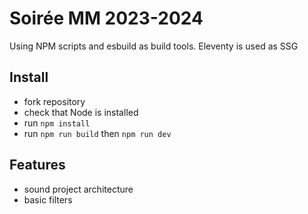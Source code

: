 # Soirée MM 2023-2024

Using NPM scripts and esbuild as build tools.
Eleventy is used as SSG

## Install

- fork repository
- check that Node is installed
- run `npm install`
- run `npm run build` then `npm run dev`

## Features

- sound project architecture
- basic filters
